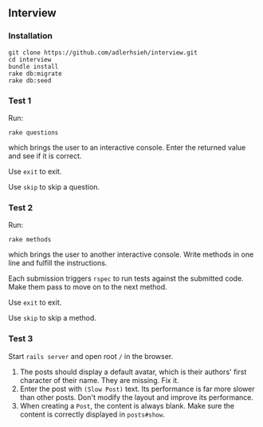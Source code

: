 ## Interview

### Installation

```
git clone https://github.com/adlerhsieh/interview.git
cd interview
bundle install
rake db:migrate
rake db:seed
```

### Test 1

Run: 

```
rake questions
```

which brings the user to an interactive console. Enter the returned value and see if it is correct.

Use `exit` to exit.

Use `skip` to skip a question.

### Test 2

Run: 

```
rake methods
```

which brings the user to another interactive console. Write methods in one line and fulfill the instructions.

Each submission triggers `rspec` to run tests against the submitted code. Make them pass to move on to the next method.

Use `exit` to exit.

Use `skip` to skip a method.


### Test 3

Start `rails server` and open root `/` in the browser.

1. The posts should display a default avatar, which is their authors' first character of their name. They are missing. Fix it.
2. Enter the post with `(Slow Post)` text. Its performance is far more slower than other posts. Don't modify the layout and improve its performance.
3. When creating a `Post`, the content is always blank. Make sure the content is correctly displayed in `posts#show`.
